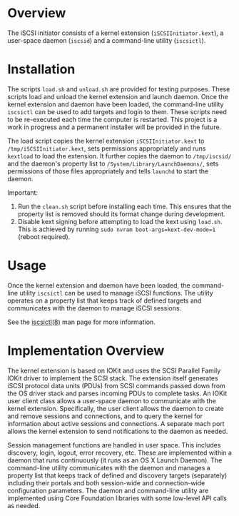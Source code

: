 # Overview

The iSCSI initiator consists of a kernel extension (`iSCSIInitiator.kext`), a user-space daemon (`iscsid`) and a command-line utility (`iscsictl`).  

# Installation

The scripts `load.sh` and `unload.sh` are provided for testing purposes.  These scripts load and unload the kernel extension and launch daemon.  Once the kernel extension and daemon have been loaded, the command-line utility `iscsictl` can be used to add targets and login to them.  These scripts need to be re-executed each time the computer is restarted.  This project is a work in progress and a permanent installer will be provided in the future.

The load script copies the kernel extension `iSCSIInitiator.kext` to `/tmp/iSCSIInitiator.kext`, sets permissions appropriately and runs `kextload` to load the extension.  It further copies the daemon to `/tmp/iscsid/` and the daemon's property list to `/System/Library/LaunchDaemons/`, sets permissions of those files appropriately and tells `launchd` to start the daemon.

Important:  

1.  Run the `clean.sh` script before installing each time.  This ensures that the property list is removed should its format change during development.  
2.  Disable kext signing before attempting to load the kext using `load.sh`.  This is achieved by running `sudo nvram boot-args=kext-dev-mode=1` (reboot required).



# Usage

Once the kernel extension and daemon have been loaded, the command-line utility `iscsictl` can be used to manage iSCSI functions.  The utility operates on a property list that keeps track of defined targets and communicates with the daemon to manage iSCSI sessions.

See the [iscsictl(8)](https://github.com/iscsi-osx/iSCSIInitiator/wiki/iscsictl(8)) man page for more information.


# Implementation Overview

The kernel extension is based on IOKit and uses the SCSI Parallel Family IOKit driver to implement the SCSI stack.  The extension itself generates iSCSI protocol data units (PDUs) from SCSI commands passed down from the OS driver stack and parses incoming PDUs to complete tasks.  An IOKit user client class allows a user-space daemon to communicate with the kernel extension.  Specifically, the user client allows the daemon to create and remove sessions and connections, and to query the kernel for information about active sessions and connections.  A separate mach port allows the kernel extension to send notifications to the daemon as needed.

Session management functions are handled in user space.  This includes discovery, login, logout, error recovery, etc.  These are implemented within a daemon that runs continuously (it runs as an OS X Launch Daemon).  The command-line utility communicates with the daemon and manages a property list that keeps track of defined and discovery targets (separately) including their portals and both session-wide and connection-wide configuration parameters.  The daemon and command-line utility are implemented using Core Foundation libraries with some low-level API calls as needed.   
